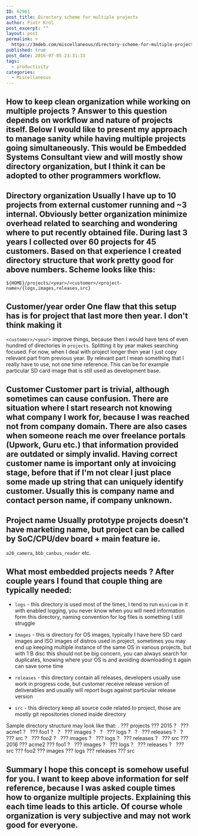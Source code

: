 ```yaml
---
ID: 62961
post_title: Directory scheme for multiple projects
author: Piotr Król
post_excerpt: ""
layout: post
permalink: >
  https://3mdeb.com/miscellaneous/directory-scheme-for-multiple-projects/
published: true
post_date: 2016-07-05 23:31:33
tags:
  - productivity
categories:
  - Miscellaneous
---
```

## How to keep clean organization while working on multiple projects ? Answer to this question depends on workflow and nature of projects itself. Below I would like to present my approach to manage sanity while having multiple projects going simultaneously. This would be Embedded Systems Consultant view and will mostly show directory organization, but I think it can be adopted to other programmers workflow. 

## Directory organization Usually I have up to 10 projects from external customer running and ~3 internal. Obviously better organization minimize overhead related to searching and wondering where to put recently obtained file. During last 3 years I collected over 60 projects for 45 customers. Based on that experience I created directory structure that work pretty good for above numbers. Scheme looks like this: 

    ${HOME}/projects/<year>/<customer>/<project-name>/{logs,images,releases,src}
    

## Customer/year order One flaw that this setup has is for project that last more then year. I don't think making it 

`<customer>/<year>` improve things, because then I would have tens of even hundred of directories in `projects`. Splitting it by year makes searching focused. For now, when I deal with project longer then year I just copy relevant part from previous year. By relevant part I mean something that I really have to use, not one time reference. This can be for example particular SD card image that is still used as development base. 
## Customer Customer part is trivial, although sometimes can cause confusion. There are situation where I start research not knowing what company I work for, because I was reached not from company domain. There are also cases when someone reach me over freelance portals (Upwork, Guru etc.) that information provided are outdated or simply invalid. Having correct customer name is important only at invoicing stage, before that if I'm not clear I just place some made up string that can uniquely identify customer. Usually this is company name and contact person name, if company unknown. 

## Project name Usually prototype projects doesn't have marketing name, but project can be called by SoC/CPU/dev board + main feature ie. 

`a20_camera`, `bbb_canbus_reader` etc. 
## What most embedded projects needs ? After couple years I found that couple thing are typically needed: 

*   `logs` - this directory is used most of the times, I tend to run `minicom` in it with enabled logging, you never know when you will need information form this directory, naming convention for log files is something I still struggle
*   `images` - this is directory for OS images, typically I have here SD card images and ISO images of distros used in project, sometimes you may end up keeping multiple instance of the same OS in various projects, but with 1 B disc this should not be big concern, you can always search for duplicates, knowing where your OS is and avoiding downloading it again can save some time

*   `releases` - this directory contain all releases, developers usually use work in progress code, but customer receive release version of deliverables and usually will report bugs against particular release version

*   `src` - this directory keep all source code related to project, those are mostly git repositories cloned inside directory

Sample directory structure may look like that: 
    .
    ??? projects
        ??? 2015
        ?   ??? acme1
        ?       ??? foo1
        ?       ?   ??? images
        ?       ?   ??? logs
        ?       ?   ??? releases
        ?       ?   ??? src
        ?       ??? foo2
        ?           ??? images
        ?           ??? logs
        ?           ??? releases
        ?           ??? src
        ??? 2016
            ??? acme2
                ??? foo1
                ?   ??? images
                ?   ??? logs
                ?   ??? releases
                ?   ??? src
                ??? foo2
                    ??? images
                    ??? logs
                    ??? releases
                    ??? src
    

## Summary I hope this concept is somehow useful for you. I want to keep above information for self reference, because I was asked couple times how to organize multiple projects. Explaining this each time leads to this article. Of course whole organization is very subjective and may not work good for everyone.